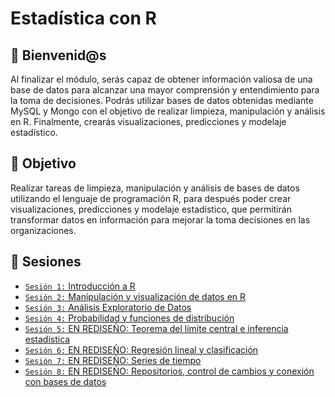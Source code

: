 # Estadística con R

## :wave: Bienvenid@s

Al finalizar el módulo, serás capaz de obtener información valiosa de una base de datos para alcanzar una mayor comprensión y entendimiento para la toma de decisiones. Podrás utilizar bases de datos obtenidas mediante MySQL y Mongo con el objetivo de realizar limpieza, manipulación y análisis en R. Finalmente, crearás visualizaciones, predicciones y modelaje estadístico.

## :dart: Objetivo

Realizar tareas de limpieza, manipulación y análisis de bases de datos utilizando el lenguaje de programación R, para después poder crear visualizaciones, predicciones y modelaje estadístico, que permitirán transformar datos en información para mejorar la toma decisiones en las organizaciones. 

## :bookmark_tabs: Sesiones
 
 - [`Sesión 1:` Introducción a R](Sesion-01/Readme.md) 
 - [`Sesión 2:` Manipulación y visualización de datos en R ](Sesion-02/Readme.md) 
 - [`Sesión 3:` Análisis Exploratorio de Datos](Sesion-03/Readme.md)
 - [`Sesión 4:` Probabilidad y funciones de distribución](Sesion-04/Readme.md) 
 - [`Sesión 5:` EN REDISEÑO: Teorema del límite central e inferencia estadística](Sesion-05/Readme.md) 
 - [`Sesión 6:` EN REDISEÑO: Regresión lineal y clasificación](Sesion-06/Readme.md)
 - [`Sesión 7:` EN REDISEÑO: Series de tiempo](Sesion-07/Readme.md) 
 - [`Sesión 8:` EN REDISEÑO: Repositorios, control de cambios y conexión con bases de datos](Sesion-08/Readme.md)


 
